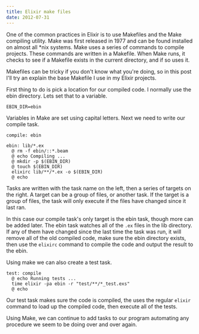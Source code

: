 ```yaml
---
title: Elixir make files
date: 2012-07-31
---
```

One of the common practices in Elixir is to use Makefiles and the Make compiling 
utility. Make was first released in 1977 and can be found installed on almost
all \*nix systems. Make uses a series of commands to compile projects.  These
commands are written in a Makefile.  When Make runs, it checks to see if
a Makefile exists in the current directory, and if so uses it.

Makefiles can be tricky if you don't know what you're doing, so in this post
I'll try an explain the base Makefile I use in my Elixir projects.

First thing to do is pick a location for our compiled code. I normally use the
ebin directory.  Lets set that to a variable.

    EBIN_DIR=ebin

Variables in Make are set using capital letters. Next we need to write our compile
task.

    compile: ebin

    ebin: lib/*.ex
      @ rm -f ebin/::*.beam
      @ echo Compiling ...
      @ mkdir -p $(EBIN_DIR)
      @ touch $(EBIN_DIR)
      elixirc lib/**/*.ex -o $(EBIN_DIR)
      @ echo

Tasks are written with the task name on the left, then a series of targets on
the right. A target can be a group of files, or another task. If the target is
a group of files, the task will only execute if the files have changed since it
last ran.

In this case our compile task's only target is the ebin task, though more can
be added later.  The ebin task watches all of the `.ex` files in the lib
directory. If any of them have changed since the last time the task was run, it
will remove all of the old compiled code, make sure the ebin directory
exists, then use the `elixirc` command to compile the code and output the
result to the ebin.

Using make we can also create a test task.


    test: compile
      @ echo Running tests ...
      time elixir -pa ebin -r "test/**/*_test.exs"
      @ echo

Our test task makes sure the code is compiled, the uses the regular `elixir`
command to load up the compiled code, then execute all of the tests.

Using Make, we can continue to add tasks to our program automating any
procedure we seem to be doing over and over again.
